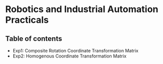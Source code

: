 # Robotics and Industrial Automation Practicals

## Table of contents

- Exp1: Composite Rotation Coordinate Transformation Matrix
- Exp2: Homogenous Coordinate Transformation Matrix
